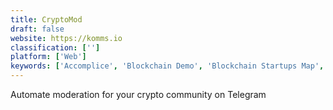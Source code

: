 ```yaml
---
title: CryptoMod
draft: false 
website: https://komms.io
classification: ['']
platform: ['Web']
keywords: ['Accomplice', 'Blockchain Demo', 'Blockchain Startups Map', 'Blockstack', 'Blockstack Browser', 'CleanSpeak', 'Cryptohire', 'Doughbies On-Demand', 'EnjinX', 'Po.et', 'Raddle', 'SunSed', 'Telegram Crypto Groups', 'Troll Tax', 'Trolldor', 'Tweet-a-Cake by NotPie', 'WebPurify', 'mempool']
---
```

Automate moderation for your crypto community on Telegram